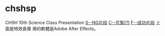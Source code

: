 # chshsp
CHSH 10th Science Class Presentation
[S--NG片段](https://drive.google.com/drive/folders/1CIQJbCVCe1eLKhDIREdjyGKFI3-dezmK?usp=sharing)
[C--花絮(?)](https://drive.google.com/drive/folders/1CIQJbCVCe1eLKhDIREdjyGKFI3-dezmK?usp=sharing)
[F--成功片段](https://drive.google.com/drive/folders/1Da1_RQONtDKf9Uq1Uq9Z3taK3AwCDgxX?usp=sharing)
上面是特效倉庫
用的軟體是Adobe After Effects。
